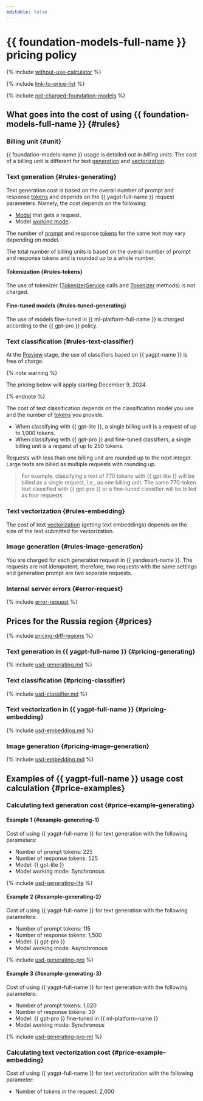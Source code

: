 ```yaml
---
editable: false
---
```


# {{ foundation-models-full-name }} pricing policy



{% include [without-use-calculator](../_includes/pricing/without-use-calculator.md) %}

{% include [link-to-price-list](../_includes/pricing/link-to-price-list.md) %}

{% include [not-charged-foundation-models](../_includes/pricing/price-formula/not-charged-foundation-models.md) %}

## What goes into the cost of using {{ foundation-models-full-name }} {#rules}

### Billing unit {#unit}

{{ foundation-models-name }} usage is detailed out in _billing units_. The cost of a billing unit is different for text [generation](./concepts/yandexgpt/index.md) and [vectorization](./concepts/embeddings.md).

### Text generation {#rules-generating}

Text generation cost is based on the overall number of prompt and response [tokens](concepts/yandexgpt/tokens.md) and depends on the {{ yagpt-full-name }} request parameters. Namely, the cost depends on the following:

* [Model](concepts/yandexgpt/models.md) that gets a request.
* Model [working mode](concepts/index.md#working-mode).

The number of [prompt](concepts/yandexgpt/tokens.md) and response [tokens](concepts/index.md) for the same text may vary depending on model.

The total number of billing units is based on the overall number of prompt and response tokens and is rounded up to a whole number.

#### Tokenization {#rules-tokens}

The use of tokenizer ([TokenizerService](./text-generation/api-ref/grpc/Tokenizer/index.md) calls and [Tokenizer](./text-generation/api-ref/Tokenizer/index.md) methods) is not charged.

#### Fine-tuned models {#rules-tuned-generating}

The use of models fine-tuned in {{ ml-platform-full-name }} is charged according to the {{ gpt-pro }} policy.

### Text classification {#rules-text-classifier}

At the [Preview](../overview/concepts/launch-stages.md) stage, the use of classifiers based on {{ yagpt-name }} is free of charge.

{% note warning %}

The pricing below will apply starting December 9, 2024.

{% endnote %}

The cost of text classification depends on the classification model you use and the number of [tokens](concepts/yandexgpt/tokens.md) you provide.

* When classifying with {{ gpt-lite }}, a single billing unit is a request of up to 1,000 tokens.
* When classifying with {{ gpt-pro }} and fine-tuned classifiers, a single billing unit is a request of up to 250 tokens.

Requests with less than one billing unit are rounded up to the next integer. Large texts are billed as multiple requests with rounding up.

> For example, classifying a text of 770 tokens with {{ gpt-lite }} will be billed as a single request, i.e., as one billing unit.
> The same 770-token text classified with {{ gpt-pro }} or a fine-tuned classifier will be billed as four requests.

### Text vectorization {#rules-embedding}

The cost of text [vectorization](./concepts/embeddings.md) (getting text embeddings) depends on the size of the text submitted for vectorization.

### Image generation {#rules-image-generation}

You are charged for each generation request in {{ yandexart-name }}. The requests are not idempotent; therefore, two requests with the same settings and generation prompt are two separate requests.

### Internal server errors {#error-request}

{% include [error-request](../_includes/speechkit/error-request.md) %}

## Prices for the Russia region {#prices}

{% include [pricing-diff-regions](../_includes/pricing-diff-regions.md) %}

### Text generation in {{ yagpt-full-name }} {#pricing-generating}



{% include [usd-generating.md](../_pricing/yandexgpt/usd-generating_new.md) %}


### Text classification {#pricing-classifier}



{% include [usd-classifier.md](../_pricing/yandexgpt/usd-classifier.md) %}


### Text vectorization in {{ yagpt-full-name }} {#pricing-embedding}



{% include [usd-embedding.md](../_pricing/yandexgpt/usd-embedding.md) %}


### Image generation {#pricing-image-generation}



{% include [usd-embedding.md](../_pricing/yandexgpt/usd-image.md) %}


## Examples of {{ yagpt-full-name }} usage cost calculation {#price-examples}

### Calculating text generation cost {#price-example-generating}

#### Example 1 {#example-generating-1}

Cost of using {{ yagpt-full-name }} for text generation with the following parameters:

* Number of prompt tokens: 225
* Number of response tokens: 525
* Model: {{ gpt-lite }}
* Model working mode: Synchronous


{% include [usd-generating-lite](../_pricing_examples/foundation-models/usd-generating-lite.md) %}

#### Example 2 {#example-generating-2}

Cost of using {{ yagpt-full-name }} for text generation with the following parameters:

* Number of prompt tokens: 115
* Number of response tokens: 1,500
* Model: {{ gpt-pro }}
* Model working mode: Asynchronous



{% include [usd-generating-pro](../_pricing_examples/foundation-models/usd-generating-pro.md) %}


#### Example 3 {#example-generating-3}

Cost of using {{ yagpt-full-name }} for text generation with the following parameters:

* Number of prompt tokens: 1,020
* Number of response tokens: 30
* Model: {{ gpt-pro }} fine-tuned in {{ ml-platform-name }}
* Model working mode: Synchronous



{% include [usd-generating-pro-ml](../_pricing_examples/foundation-models/usd-generating-pro-ml.md) %}


### Calculating text vectorization cost {#price-example-embedding}

Cost of using {{ yagpt-full-name }} for text vectorization with the following parameter:

* Number of tokens in the request: 2,000



